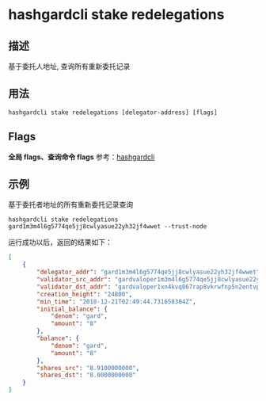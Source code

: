# hashgardcli stake redelegations

## 描述

基于委托人地址, 查询所有重新委托记录

## 用法

```
hashgardcli stake redelegations [delegator-address] [flags]
```

## Flags

**全局 flags、查询命令 flags** 参考：[hashgardcli](../README.md)

## 示例

基于委托者地址的所有重新委托记录查询

```
hashgardcli stake redelegations gard1m3m4l6g5774qe5jj8cwlyasue22yh32jf4wwet --trust-node
```

运行成功以后，返回的结果如下：

```json
[
    {
        "delegator_addr": "gard1m3m4l6g5774qe5jj8cwlyasue22yh32jf4wwet",
        "validator_src_addr": "gardvaloper1m3m4l6g5774qe5jj8cwlyasue22yh32jmhrxfx",
        "validator_dst_addr": "gardvaloper1xn4kvq867rap8vkrwfnp5n2entvpq2avtd0ytq",
        "creation_height": "24800",
        "min_time": "2018-12-21T02:49:44.731658304Z",
        "initial_balance": {
            "denom": "gard",
            "amount": "8"
        },
        "balance": {
            "denom": "gard",
            "amount": "8"
        },
        "shares_src": "8.9100000000",
        "shares_dst": "8.0000000000"
    }
]
```

